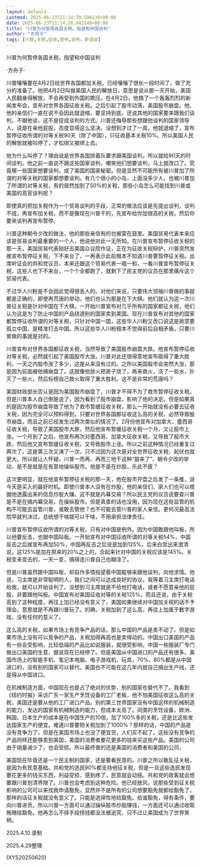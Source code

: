 ```yaml
---
layout: default
Lastmod: 2025-06-23T21:14:29.596138+00:00
date: 2025-06-23T21:14:28.642148+00:00
title: "川普为何暂停各国关税，指望和中国谈判"
author: "方舟子"
tags: [川普,关税,征收,宣布,谈判，新语丝]
---
```


川普为何暂停各国关税，指望和中国谈判

·方舟子·

川普嚷嚷要在4月2日给世界各国都加关税，已经嚷嚷了很长一段时间了，做了充分的准备了。他把4月2日叫做美国人民的解放日，意思是说从那一天开始，美国人民翻身得解放，不会再受到外国的欺压。在4月2日，他搞了一个轰轰烈烈的新闻发布会，宣布对世界各国征收关税。之后引起了股市动荡，美国股市崩盘。他、他的亲信们一直在说不会因此就退缩，要坚持到底。还说其他的国家要来跟我们谈判，不跟他谈，这不是促成谈判的方式。川普还侮辱那些想跟他谈判的国家领导人，说是在亲他屁股，态度显得这么坚决。没想到才过了一周，他就退缩了，宣布暂停征收所谓的对等关税90天（除了中国），只征收基本关税10%。所以美国人民的解放就被叫停了，才松绑又被绑上去。

他为什么叫停了？理由说是世界各国排着队要求跟美国谈判，所以就给90天的时间谈判。他之前一直说不跟这些国家谈判，嘲笑他们想要谈判，马上就改口了。究竟哪一些国家想要谈判，成了美国的国家秘密。但是显然不可能所有被川普加了所谓的对等关税的国家都想要谈判。有几个很小的小岛，上面没多少人，也被川普加了所谓的对等关税，有的居然加到了50%的关税，那些小岛怎么可能找到川普或美国的高官谈判呢？

即使真的把加关税作为一个贸易谈判的手段，正常的做法应该是先提出谈判，谈判不成，再宣布加关税，而不是像现在川普干的，先宣布给你加很高的关税，然后你要来谈判再宣布暂停。

川普这种朝令夕改的做法，他的那些亲信有的也被蒙在鼓里。美国贸易代表本来应该是贸易谈判最重要的一个人，他说他对此一无所知。在川普宣布暂停征收关税的那一天，美国贸易代表刚好去美国众议院作证，正在为征收关税辩护，川普突然发推宣布暂停征关税，下不来台了，一再表示此前根本不知道川普要暂停征关税。出席听证会的共和党议员，本来还跟这个贸易代表一唱一和，一看川普宣布暂停征关税，这些人也下不来台，一个个全都跑了，就剩下了民主党的议员在那里痛斥这个贸易代表。

不过华人川粉是不会因此觉得很丢人的。对他们来说，只要伟大领袖川普做的事就都是正确的，即使再荒唐的举动，他们也认为那是在下大棋。他们就认为这一次川普征关税是针对中国在下大棋。一开始川普宣布对几乎所有的国家都征关税，他们认为这是为了防止中国的产品绕道别的国家卖到美国。现在川普宣布对其他的国家都暂停征收所谓的对等关税，只针对中国一国，这些华人川粉又改口说这是故意要孤立中国，是精准打击中国。所以这些华人川粉根本不觉得前后自相矛盾，只要川普做的事就是对的。

川普宣布对世界各国都征收关税，当然导致了美国股市崩盘大跌。他宣布暂停征收对等关税，必然就引起了美国股市大涨。川普对此还很得意地宣布取得了重大胜利，一天之内股市涨了多少，这是从来没有过的。之所以美国股市会突然大涨，那是因为前面被他搞崩盘了。这就像他放火把房子烧了，再来救火，浇了一些水，扑灭了一些火，然后标榜自己救火取得了重大胜利。这不是非常的荒唐吗？

美国财政部长否认是因为美国股市崩盘了，川普才不得不为了救市暂停征收关税。但是川普本人自己倒是说了，因为看到了股市崩盘，影响了他的决定。但是如果真的是因为股市崩盘导致了他为了救市暂缓征收关税，那么一开始就没有必要去征收关税，因为完全可以预料得到，只要对世界各国都征收这么高的关税，必然导致股市崩盘。而且之前已经发生过两次类似的情况了。2月份他宣布对加拿大、墨西哥征收关税，导致了美国股市大跌，然后他宣布暂缓征收关税一个月，又让股市上涨。一个月到了之后，他宣布再次对墨西哥、加拿大征收关税，又导致了股市大跌，然后他又宣布暂缓征收关税，又导致股市上涨。所以之前这种情况已经重复过两次了，这是第三次又演了一次，只不过因为这次是对全世界征收关税，起伏也就更大。所以就让人怀疑，川普一而再、再而三地干这种“狼来了”、朝令夕改的举动，是不是就是在有意地操纵股市。他是不是在炒股，乐此不疲？

这次更明显，就在他宣布暂停征关税的那一天，他在股市开盘之后发了一条推，说今天是买入的最好时机。即使川普本人没有在炒股，他的亲信们、家人们也可以根据他透露出来的信息炒股大赚。这不就是内幕交易？所以民主党的议员说要查川普是不是在搞内幕交易，在操纵股市。但是真查的话也没用，因为现在这些监管的机构不可能去监管川普，谁敢去管他？也不可能去管川普的家人亲信。更何况最高法院早就判决过，总统想干啥就可以干啥，不用承担法律责任。

川普宣布暂停征收所谓的对等关税，只有对中国是例外。因为中国敢跟他叫板，所以他要反击，也跟中国叫板。一开始宣布对中国征收所谓的对等关税54%，中国反击之后就宣布再加50%，中国再反击之后说是加到125%。后来白宫出来澄清说，这125%是加在原来的20%之上的，合起来针对中国的关税应该是145%。关税变来变去的，一天一变，搞得连川普自己也糊涂了。

但是川普虽然跟中国叫板，却自作多情指望着中国能够来跟他谈判，向他求情。他说，习主席是非常聪明的人，我们之间可以达成良好的协议，我等着习主席打电话给我，就可以开始谈判了。没想到习主席就是不给他打电话，或者不愿意亲他的屁股，非要跟他叫板。中国宣布对美国征收对等的关税125%，而且还说，由于关税高到了这种程度，再往上加已经没有意义了，美国如果继续对中国加关税的话不予理会。意思就是不再跟川普玩了。的确，关税加到了这么高，再往上加属于数字游戏，没有任何的意义了。

这么高的关税，如果市场上有竞争产品的话，那么中国的产品是卖不动了。但是如果市场上没有可以竞争的产品，关税加得再高也是卖得动的。中国出口美国的产品有一些会受影响，比较低端的产品比如说服装，就很受影响。中国一些服装厂专门做出口美国的生意，据说现在已经停了。但是美国从中国进口的产品还有很多。美国市场上的智能手机、笔记本电脑、电子游戏机、玩具，70%、80%都是从中国进口的，没有别的国家可以替代。美国也不可能在这几年内就自己搞出生产线，还是得从中国进口。

在机械制造方面，中国现在也是占了绝对的优势，别的国家也替代不了。我看到《纽约时报》采访广东一家生产烹饪设备的工厂老板，他不怕美国征收这么高的关税，美国还是要从他的工厂进口产品。别的第三世界国家没有中国这样的机械制造的能力，发达的国家有机械制造的能力，但成本太高了。同类的烹饪设备，欧洲、韩国、日本生产的成本是在中国生产的10倍，加了100%多的关税，还是比这些发达国家生产的便宜。难道川普要把关税加到了1000%？那样的话，中国的产品是没有竞争力了，但是在美国市场上也没了便宜货，人们买不起了。这些没有竞争的产品同样还能够卖到美国，美国的消费者要花更多的钱来买这些产品。美国的公司由于销量减少了，也会受损。所以最终害的还是美国的消费者和美国的公司。

美国现在毕竟还是一个民主制的国家，还是要看民意的。川普之所以敢乱征关税，是因为有民意基础。共和党的选民90%都支持他征关税，但是一旦这些选民发现要花更多的钱买东西，利益受损，感到疼了，民意就会动摇。共和党的政客就会想要跟川普划清界限了。川普也会考虑到这种危险。他已经放风，说那些受到征关税影响的公司可以来找我申请豁免。显然并不是所有的公司想要豁免就都给豁免了，那样的话征关税就没有意义了。只能是选择性地给豁免。给谁豁免，得有条件，要向川普进贡。所以川普一方面可以通过操纵股市炒股赚钱，一方面还可以通过收取贿赂给豁免。他再怎么不择手段捞钱都没法被追究，只不过让美国成为了世界笑柄。

2025.4.10.录制

2025.4.29整理

(XYS20250620)

